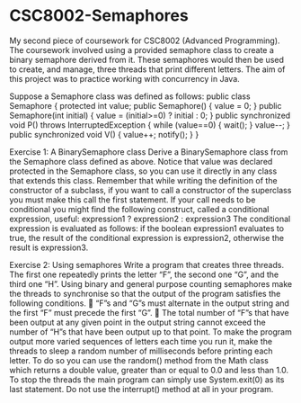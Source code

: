 # CSC8002-Semaphores
My second piece of coursework for CSC8002 (Advanced Programming). The coursework involved using a provided semaphore class to create a binary semaphore derived from it. These semaphores would then be used to create, and manage, three threads that print different letters. The aim of this project was to practice working with concurrency in Java. 

Suppose a Semaphore class was defined as follows:
public class Semaphore
{
protected int value;
public Semaphore()
{
value = 0;
}
public Semaphore(int initial)
{
value = (initial>=0) ? initial : 0;
}
public synchronized void P() throws
 InterruptedException
{
 while (value==0)
 {
 wait();
 }
value--;
}
public synchronized void V()
{
value++;
notify();
}
}

Exercise 1: A BinarySemaphore class
Derive a BinarySemaphore class from the Semaphore class defined as above.
Notice that value was declared protected in the Semaphore class, so you can
use it directly in any class that extends this class. Remember that while writing the
definition of the constructor of a subclass, if you want to call a constructor of the
superclass you must make this call the first statement. If your call needs to be
conditional you might find the following construct, called a conditional expression,
useful:
expression1 ? expression2 : expression3
The conditional expression is evaluated as follows: if the boolean expression1
evaluates to true, the result of the conditional expression is expression2,
otherwise the result is expression3.

Exercise 2: Using semaphores
Write a program that creates three threads. The first one repeatedly prints the letter
“F”, the second one “G”, and the third one “H”. Using binary and general purpose
counting semaphores make the threads to synchronise so that the output of the
program satisfies the following conditions.
 “F”s and “G”s must alternate in the output string and the first “F” must
precede the first “G”.
 The total number of “F”s that have been output at any given point in the
output string cannot exceed the number of “H”s that have been output up to
that point.
To make the program output more varied sequences of letters each time you run it,
make the threads to sleep a random number of milliseconds before printing each
letter. To do so you can use the random() method from the Math class which
returns a double value, greater than or equal to 0.0 and less than 1.0.
To stop the threads the main program can simply use System.exit(0) as its last
statement. Do not use the interrupt() method at all in your program.
